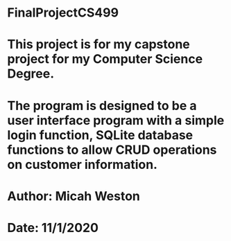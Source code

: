 # FinalProjectCS499
# This project is for my capstone project for my Computer Science Degree.
# The program is designed to be a user interface program with a simple login function, SQLite database functions to allow CRUD operations on customer information.

# Author: Micah Weston
# Date: 11/1/2020
